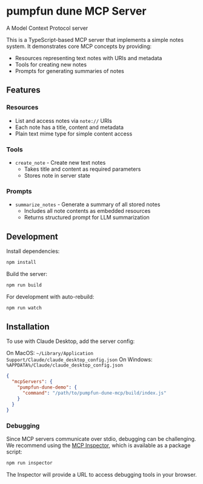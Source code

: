 # pumpfun dune MCP Server

A Model Context Protocol server

This is a TypeScript-based MCP server that implements a simple notes system. It demonstrates core MCP concepts by providing:

- Resources representing text notes with URIs and metadata
- Tools for creating new notes
- Prompts for generating summaries of notes

## Features

### Resources

- List and access notes via `note://` URIs
- Each note has a title, content and metadata
- Plain text mime type for simple content access

### Tools

- `create_note` - Create new text notes
  - Takes title and content as required parameters
  - Stores note in server state

### Prompts

- `summarize_notes` - Generate a summary of all stored notes
  - Includes all note contents as embedded resources
  - Returns structured prompt for LLM summarization

## Development

Install dependencies:

```bash
npm install
```

Build the server:

```bash
npm run build
```

For development with auto-rebuild:

```bash
npm run watch
```

## Installation

To use with Claude Desktop, add the server config:

On MacOS: `~/Library/Application Support/Claude/claude_desktop_config.json`
On Windows: `%APPDATA%/Claude/claude_desktop_config.json`

```json
{
  "mcpServers": {
    "pumpfun-dune-demo": {
      "command": "/path/to/pumpfun-dune-mcp/build/index.js"
    }
  }
}
```

### Debugging

Since MCP servers communicate over stdio, debugging can be challenging. We recommend using the [MCP Inspector](https://github.com/modelcontextprotocol/inspector), which is available as a package script:

```bash
npm run inspector
```

The Inspector will provide a URL to access debugging tools in your browser.
